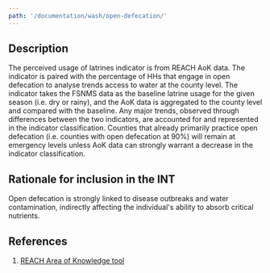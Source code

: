 ```yaml
---
path: '/documentation/wash/open-defecation/'
---
```


## Description

The perceived usage of latrines indicator is from REACH AoK data. The indicator is paired with the percentage of HHs that engage in open defecation to analyse trends access to water at the county level. The indicator takes the FSNMS data as the baseline latrine usage for the given season (i.e. dry or rainy), and the AoK data is aggregated to the county level and compared with the baseline. Any major trends, observed through differences between the two indicators, are accounted for and represented in the indicator classification. Counties that already primarily practice open defecation (i.e. counties with open defecation at 90%) will remain at emergency levels unless AoK data can strongly warrant a decrease in the indicator classification.

## Rationale for inclusion in the INT

Open defecation is strongly linked to disease outbreaks and water contamination, indirectly affecting the individual's ability to absorb critical nutrients.

## References

1. [REACH Area of Knowledge tool](https://www.impact-repository.org/document/reach/de16db5a/reach_ssd_terms_of_references_assessment_of_hard_to_reach_areas_2_november_2018.pdf)
